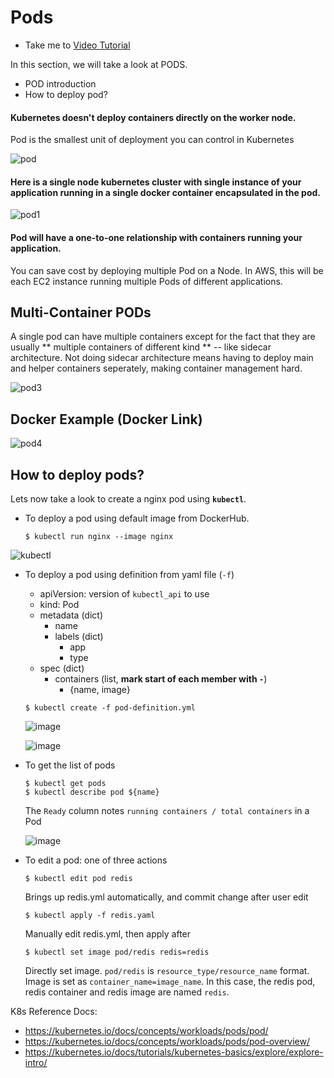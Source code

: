 # Pods
  - Take me to [Video Tutorial](https://kodekloud.com/topic/pods-2/)
  
In this section, we will take a look at PODS.
- POD introduction
- How to deploy pod?

#### Kubernetes doesn't deploy containers directly on the worker node.
Pod is the smallest unit of deployment you can control in Kubernetes

  ![pod](../../images/pod.PNG)
  
#### Here is a single node kubernetes cluster with single instance of your application running in a single docker container encapsulated in the pod.

![pod1](../../images/pod1.PNG)

#### Pod will have a one-to-one relationship with containers running your application.
You can save cost by deploying multiple Pod on a Node. In AWS, this will be each EC2 instance running multiple Pods of different applications.
  
## Multi-Container PODs 
A single pod can have multiple containers except for the fact that they are usually ** multiple containers of different kind ** -- like sidecar architecture. Not doing sidecar architecture means having to deploy main and helper containers seperately, making container management hard.
  
  ![pod3](../../images/pod3.PNG)
  
## Docker Example (Docker Link)
  
  ![pod4](../../images/pod4.PNG)
  
## How to deploy pods?
Lets now take a look to create a nginx pod using **`kubectl`**.

- To deploy a pod using default image from DockerHub.
  ```
  $ kubectl run nginx --image nginx
  ```

 ![kubectl](../../images/kubectl.PNG)

- To deploy a pod using definition from yaml file (`-f`)
  - apiVersion: version of `kubectl_api` to use
  - kind: Pod
  - metadata (dict)
    - name
    - labels (dict)
        - app
        - type
  - spec (dict)
    - containers (list, **mark start of each member with `-`**)
      - {name, image}
  ```
  $ kubectl create -f pod-definition.yml
  ```
  ![image](https://github.com/GuanmingQiao/certified-kubernetes-administrator-course/assets/22064968/77f6dbf6-c8cd-4b48-9eff-7ced66ca34dd)

  ![image](https://github.com/GuanmingQiao/certified-kubernetes-administrator-course/assets/22064968/a47383d9-df30-424c-a76f-a5d850cae842)
  
- To get the list of pods
  ```
  $ kubectl get pods
  $ kubectl describe pod ${name}
  ```
  The `Ready` column notes `running containers / total containers` in a Pod
  
  ![image](https://github.com/GuanmingQiao/certified-kubernetes-administrator-course/assets/22064968/3b81180d-5890-4b31-ac88-9f92d5283868)

 - To edit a pod: one of three actions
   ```
   $ kubectl edit pod redis
   ```
   Brings up redis.yml automatically, and commit change after user edit
   ```
   $ kubectl apply -f redis.yaml
   ```
   Manually edit redis.yml, then apply after
   ```
   $ kubectl set image pod/redis redis=redis
   ```
   Directly set image. `pod/redis` is `resource_type/resource_name` format. Image is set as `container_name=image_name`. In this case, the redis pod, redis container and redis image are named `redis`.

K8s Reference Docs:
- https://kubernetes.io/docs/concepts/workloads/pods/pod/
- https://kubernetes.io/docs/concepts/workloads/pods/pod-overview/
- https://kubernetes.io/docs/tutorials/kubernetes-basics/explore/explore-intro/


